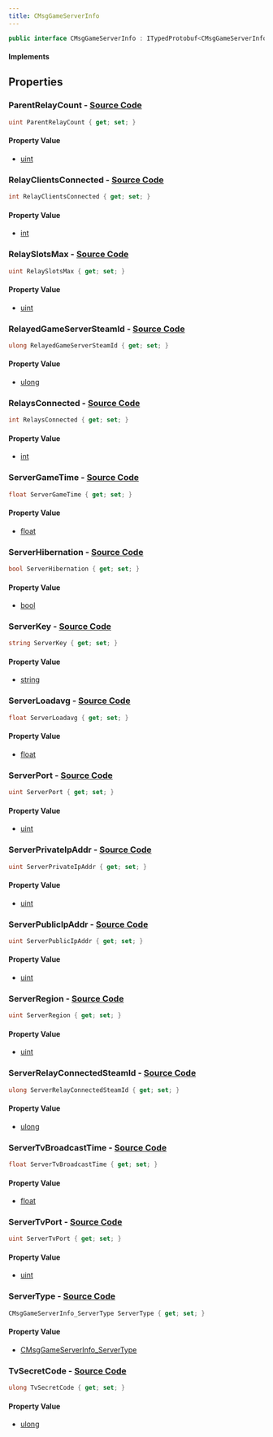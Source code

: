 ```yaml
---
title: CMsgGameServerInfo
---
```


```csharp
public interface CMsgGameServerInfo : ITypedProtobuf<CMsgGameServerInfo>, INativeHandle
```

#### Implements

## Properties

### **ParentRelayCount** - [Source Code](https://github.com/swiftly-solution/swiftlys2/blob/main/managed/src/SwiftlyS2.Generated/Protobufs/Interfaces/CMsgGameServerInfo.cs#L61)

```csharp
uint ParentRelayCount { get; set; }
```

#### Property Value

- [uint](https://learn.microsoft.com/dotnet/api/system.uint32)

### **RelayClientsConnected** - [Source Code](https://github.com/swiftly-solution/swiftlys2/blob/main/managed/src/SwiftlyS2.Generated/Protobufs/Interfaces/CMsgGameServerInfo.cs#L55)

```csharp
int RelayClientsConnected { get; set; }
```

#### Property Value

- [int](https://learn.microsoft.com/dotnet/api/system.int32)

### **RelaySlotsMax** - [Source Code](https://github.com/swiftly-solution/swiftlys2/blob/main/managed/src/SwiftlyS2.Generated/Protobufs/Interfaces/CMsgGameServerInfo.cs#L49)

```csharp
uint RelaySlotsMax { get; set; }
```

#### Property Value

- [uint](https://learn.microsoft.com/dotnet/api/system.uint32)

### **RelayedGameServerSteamId** - [Source Code](https://github.com/swiftly-solution/swiftlys2/blob/main/managed/src/SwiftlyS2.Generated/Protobufs/Interfaces/CMsgGameServerInfo.cs#L58)

```csharp
ulong RelayedGameServerSteamId { get; set; }
```

#### Property Value

- [ulong](https://learn.microsoft.com/dotnet/api/system.uint64)

### **RelaysConnected** - [Source Code](https://github.com/swiftly-solution/swiftlys2/blob/main/managed/src/SwiftlyS2.Generated/Protobufs/Interfaces/CMsgGameServerInfo.cs#L52)

```csharp
int RelaysConnected { get; set; }
```

#### Property Value

- [int](https://learn.microsoft.com/dotnet/api/system.int32)

### **ServerGameTime** - [Source Code](https://github.com/swiftly-solution/swiftlys2/blob/main/managed/src/SwiftlyS2.Generated/Protobufs/Interfaces/CMsgGameServerInfo.cs#L43)

```csharp
float ServerGameTime { get; set; }
```

#### Property Value

- [float](https://learn.microsoft.com/dotnet/api/system.single)

### **ServerHibernation** - [Source Code](https://github.com/swiftly-solution/swiftlys2/blob/main/managed/src/SwiftlyS2.Generated/Protobufs/Interfaces/CMsgGameServerInfo.cs#L28)

```csharp
bool ServerHibernation { get; set; }
```

#### Property Value

- [bool](https://learn.microsoft.com/dotnet/api/system.boolean)

### **ServerKey** - [Source Code](https://github.com/swiftly-solution/swiftlys2/blob/main/managed/src/SwiftlyS2.Generated/Protobufs/Interfaces/CMsgGameServerInfo.cs#L25)

```csharp
string ServerKey { get; set; }
```

#### Property Value

- [string](https://learn.microsoft.com/dotnet/api/system.string)

### **ServerLoadavg** - [Source Code](https://github.com/swiftly-solution/swiftlys2/blob/main/managed/src/SwiftlyS2.Generated/Protobufs/Interfaces/CMsgGameServerInfo.cs#L37)

```csharp
float ServerLoadavg { get; set; }
```

#### Property Value

- [float](https://learn.microsoft.com/dotnet/api/system.single)

### **ServerPort** - [Source Code](https://github.com/swiftly-solution/swiftlys2/blob/main/managed/src/SwiftlyS2.Generated/Protobufs/Interfaces/CMsgGameServerInfo.cs#L19)

```csharp
uint ServerPort { get; set; }
```

#### Property Value

- [uint](https://learn.microsoft.com/dotnet/api/system.uint32)

### **ServerPrivateIpAddr** - [Source Code](https://github.com/swiftly-solution/swiftlys2/blob/main/managed/src/SwiftlyS2.Generated/Protobufs/Interfaces/CMsgGameServerInfo.cs#L16)

```csharp
uint ServerPrivateIpAddr { get; set; }
```

#### Property Value

- [uint](https://learn.microsoft.com/dotnet/api/system.uint32)

### **ServerPublicIpAddr** - [Source Code](https://github.com/swiftly-solution/swiftlys2/blob/main/managed/src/SwiftlyS2.Generated/Protobufs/Interfaces/CMsgGameServerInfo.cs#L13)

```csharp
uint ServerPublicIpAddr { get; set; }
```

#### Property Value

- [uint](https://learn.microsoft.com/dotnet/api/system.uint32)

### **ServerRegion** - [Source Code](https://github.com/swiftly-solution/swiftlys2/blob/main/managed/src/SwiftlyS2.Generated/Protobufs/Interfaces/CMsgGameServerInfo.cs#L34)

```csharp
uint ServerRegion { get; set; }
```

#### Property Value

- [uint](https://learn.microsoft.com/dotnet/api/system.uint32)

### **ServerRelayConnectedSteamId** - [Source Code](https://github.com/swiftly-solution/swiftlys2/blob/main/managed/src/SwiftlyS2.Generated/Protobufs/Interfaces/CMsgGameServerInfo.cs#L46)

```csharp
ulong ServerRelayConnectedSteamId { get; set; }
```

#### Property Value

- [ulong](https://learn.microsoft.com/dotnet/api/system.uint64)

### **ServerTvBroadcastTime** - [Source Code](https://github.com/swiftly-solution/swiftlys2/blob/main/managed/src/SwiftlyS2.Generated/Protobufs/Interfaces/CMsgGameServerInfo.cs#L40)

```csharp
float ServerTvBroadcastTime { get; set; }
```

#### Property Value

- [float](https://learn.microsoft.com/dotnet/api/system.single)

### **ServerTvPort** - [Source Code](https://github.com/swiftly-solution/swiftlys2/blob/main/managed/src/SwiftlyS2.Generated/Protobufs/Interfaces/CMsgGameServerInfo.cs#L22)

```csharp
uint ServerTvPort { get; set; }
```

#### Property Value

- [uint](https://learn.microsoft.com/dotnet/api/system.uint32)

### **ServerType** - [Source Code](https://github.com/swiftly-solution/swiftlys2/blob/main/managed/src/SwiftlyS2.Generated/Protobufs/Interfaces/CMsgGameServerInfo.cs#L31)

```csharp
CMsgGameServerInfo_ServerType ServerType { get; set; }
```

#### Property Value

- [CMsgGameServerInfo_ServerType](/docs/api/shared/protobufdefinitions/cmsggameserverinfo_servertype)

### **TvSecretCode** - [Source Code](https://github.com/swiftly-solution/swiftlys2/blob/main/managed/src/SwiftlyS2.Generated/Protobufs/Interfaces/CMsgGameServerInfo.cs#L64)

```csharp
ulong TvSecretCode { get; set; }
```

#### Property Value

- [ulong](https://learn.microsoft.com/dotnet/api/system.uint64)

